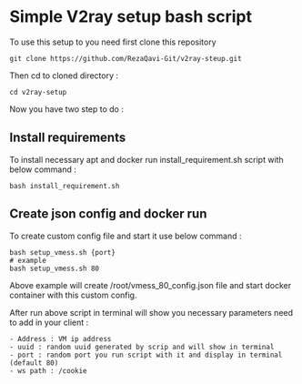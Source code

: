 # Simple V2ray setup bash script

To use this setup to you need first clone this repository

```
git clone https://github.com/RezaQavi-Git/v2ray-steup.git
```

Then cd to cloned directory :

```
cd v2ray-setup
```

Now you have two step to do :

## Install requirements

To install necessary apt and docker run install_requirement.sh script with below command :

```
bash install_requirement.sh
```

## Create json config and docker run

To create custom config file and start it use below command :

```
bash setup_vmess.sh {port}
# example
bash setup_vmess.sh 80
```

Above example will create /root/vmess_80_config.json file and start docker container with this custom config.

After run above script in terminal will show you necessary parameters need to add in your client :
```
- Address : VM ip address
- uuid : random uuid generated by scrip and will show in terminal
- port : random port you run script with it and display in terminal (default 80)
- ws path : /cookie
```